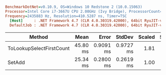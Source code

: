 ``` ini

BenchmarkDotNet=v0.10.9, OS=Windows 10 Redstone 2 (10.0.15063)
Processor=Intel Core i7-3667U CPU 2.00GHz (Ivy Bridge), ProcessorCount=4
Frequency=2435883 Hz, Resolution=410.5287 ns, Timer=TSC
  [Host]     : .NET Framework 4.7 (CLR 4.0.30319.42000), 64bit RyuJIT-v4.7.2110.0
  DefaultJob : .NET Framework 4.7 (CLR 4.0.30319.42000), 64bit RyuJIT-v4.7.2110.0


```
 |                   Method |     Mean |     Error |    StdDev | Scaled | ScaledSD |    Gen 0 |    Gen 1 |    Gen 2 |   Allocated |
 |------------------------- |---------:|----------:|----------:|-------:|---------:|---------:|---------:|---------:|------------:|
 | ToLookupSelectFirstCount | 45.80 ms | 0.9091 ms | 0.9727 ms |   1.81 |     0.04 | 876.8750 | 811.2500 | 626.8750 | 20489.84 KB |
 |                   SetAdd | 25.34 ms | 0.2800 ms | 0.2619 ms |   1.00 |     0.00 |        - |        - |        - |        1 KB |
